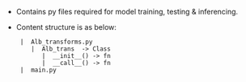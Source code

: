- Contains py files required for model training, testing & inferencing.
- Content structure is as below:

       |  Alb_transforms.py
          |  Alb_trans  -> Class
             |  __init__() -> fn
             |  __call__() -> fn
       |  main.py
